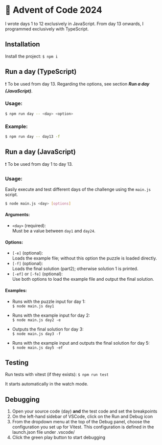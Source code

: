 # 🎄 Advent of Code 2024

I wrote days 1 to 12 exclusively in JavaScript. From day 13 onwards, I programmed exclusively with TypeScript.

## Installation

Install the project: `$ npm i`

## Run a day (TypeScript)

❗ To be used from day 13. Regarding the options, see section **_*Run a day (JavaScript)*_**.

### Usage:

```bash
$ npm run day -- <day> <option>
```

### Example:

```bash
$ npm run day -- day13 -f
```

## Run a day (JavaScript)

❗ To be used from day 1 to day 13.

### Usage:

Easily execute and test different days of the challenge using the `main.js` script.

```bash
$ node main.js <day> [options]
```

#### Arguments:

- `<day>` (required):<br>
  Must be a value between `day1` and `day24`.

#### Options:

- `[-e]` (optional): <br>
  Loads the example file; without this option the puzzle is loaded directly.
- `[-f]` (optional):<br>
  Loads the final solution (part2); otherwise solution 1 is printed.
- `[-ef]` or `[-fe]` (optional):<br>
  Use both options to load the example file and output the final solution.

#### Examples:

- Runs with the puzzle input for day 1:<br>`$ node main.js day1`

- Runs with the example input for day 2:<br>`$ node main.js day2 -e`
- Outputs the final solution for day 3:<br>`$ node main.js day3 -f`

- Runs with the example input and outputs the final solution for day 5:<br>`$ node main.js day5 -ef`

## Testing

Run tests with vitest (if they exists): `$ npm run test`

It starts automatically in the watch mode.

## Debugging

1. Open your source code (day) **and** the test code and set the breakpoints
2. On the left-hand sidebar of VSCode, click on the Run and Debug icon
3. From the dropdown menu at the top of the Debug panel, choose the configuration you set up for Vitest. This configuration is defined in the launch.json file under .vscode/
4. Click the green play button to start debugging
